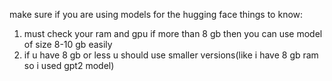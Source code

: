 make sure if you are using models for the hugging face things to know:
1) must check your ram and gpu if more than 8 gb then you can use model of size 8-10 gb easily
2) if u have 8 gb or less u should use smaller versions(like i have 8 gb ram so i used gpt2 model) 
